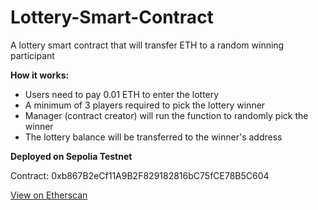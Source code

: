 # Lottery-Smart-Contract
A lottery smart contract that will transfer ETH to a random winning participant

**How it works:**
- Users need to pay 0.01 ETH to enter the lottery
- A minimum of 3 players required to pick the lottery winner
- Manager (contract creator) will run the function to randomly pick the winner
- The lottery balance will be transferred to the winner's address

**Deployed on Sepolia Testnet**

Contract: 0xb867B2eCf11A9B2F829182816bC75fCE78B5C604

[View on Etherscan](https://sepolia.etherscan.io/address/0xb867B2eCf11A9B2F829182816bC75fCE78B5C604)
